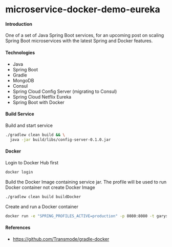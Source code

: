# microservice-docker-demo-eureka
#### Introduction
One of a set of Java Spring Boot services, for an upcoming post on scaling Spring Boot microservices with the latest Spring and Docker features.

#### Technologies
* Java
* Spring Boot
* Gradle
* MongoDB
* Consul
* Spring Cloud Config Server (migrating to Consul)
* Spring Cloud Netflix Eureka
* Spring Boot with Docker

#### Build Service
Build and start service
```bash
./gradlew clean build && \
  java -jar build/libs/config-server-0.1.0.jar
```

#### Docker
Login to Docker Hub first
```bash
docker login
```

Build the Docker Image containing service jar. The profile will be used to run
 Docker container not create Docker Image
```bash
./gradlew clean build buildDocker
```

Create and run a Docker container
```bash
docker run -e "SPRING_PROFILES_ACTIVE=production" -p 8080:8080 -t garystafford/config-server
```

#### References
* https://github.com/Transmode/gradle-docker
